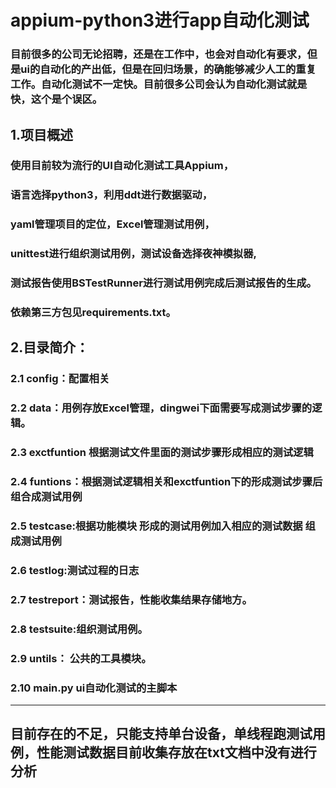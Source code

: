 # appium-python3进行app自动化测试

###   目前很多的公司无论招聘，还是在工作中，也会对自动化有要求，但是ui的自动化的产出低，但是在回归场景，的确能够减少人工的重复工作。自动化测试不一定快。目前很多公司会认为自动化测试就是快，这个是个误区。
##   1.项目概述
###  使用目前较为流行的UI自动化测试工具Appium，
###  语言选择python3，利用ddt进行数据驱动，
###  yaml管理项目的定位，Excel管理测试用例，
###  unittest进行组织测试用例，测试设备选择夜神模拟器,
###  测试报告使用BSTestRunner进行测试用例完成后测试报告的生成。
### 依赖第三方包见requirements.txt。
##   2.目录简介：
###      2.1 config：配置相关
###      2.2 data：用例存放Excel管理，dingwei下面需要写成测试步骤的逻辑。
###      2.3 exctfuntion 根据测试文件里面的测试步骤形成相应的测试逻辑
###      2.4 funtions：根据测试逻辑相关和exctfuntion下的形成测试步骤后组合成测试用例
###      2.5 testcase:根据功能模块 形成的测试用例加入相应的测试数据 组成测试用例
###      2.6 testlog:测试过程的日志
###      2.7 testreport：测试报告，性能收集结果存储地方。
###      2.8 testsuite:组织测试用例。
###      2.9 untils：   公共的工具模块。
###      2.10 main.py   ui自动化测试的主脚本

-------

目前存在的不足，只能支持单台设备，单线程跑测试用例，性能测试数据目前收集存放在txt文档中没有进行分析
---------

